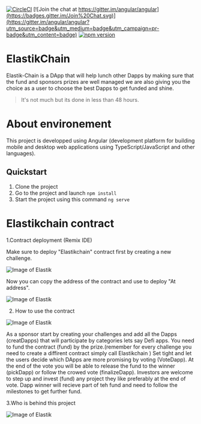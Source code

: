 
[![CircleCI](https://circleci.com/gh/angular/angular/tree/master.svg?style=shield)](https://circleci.com/gh/angular/workflows/angular/tree/master)
[![Join the chat at https://gitter.im/angular/angular](https://badges.gitter.im/Join%20Chat.svg)](https://gitter.im/angular/angular?utm_source=badge&utm_medium=badge&utm_campaign=pr-badge&utm_content=badge)
[![npm version](https://badge.fury.io/js/%40angular%2Fcore.svg)](https://www.npmjs.com/@angular/core)


# ElastikChain
Elastik-Chain is a DApp that will help lunch other Dapps by making sure that the fund and sponsors prizes are well managed we are also giving you the choice as a user to choose the best Dapps to get funded and shine.
> It's not much but its done in less than 48 hours.


# About environement
This project is developped using Angular (development platform for building mobile and desktop web applications using TypeScript/JavaScript and other languages).

## Quickstart

1. Clone the project 
2. Go to the project and launch `npm install`
3. Start the project using this command `ng serve`

# Elastikchain contract

1.Contract deployment (Remix IDE)

Make sure to deploy "Elastikchain" contract first by creating a new challenge.

![Image of Elastik](https://github.com/med-amiine/elastikchain/blob/main/resources/1.PNG)

Now you can copy the address of the contract and use to deploy "At address".

![Image of Elastik](https://github.com/med-amiine/elastikchain/blob/main/resources/2.PNG)

2. How to use the contract

![Image of Elastik](https://github.com/med-amiine/elastikchain/blob/main/resources/3.PNG)

As a sponsor start by creating your challenges and add all the Dapps (creatDapps) that will participate by categories lets say Defi apps.
You need to fund the contract (fund) by the prize.(remember for every challenge you need to create a diffirent contract simply call Elastikchain )
Set tight and let the users decide which DApps are more promising by voting (VoteDapp).
At the end of the vote you will be able to release the fund to the winner (pickDapp) or follow the crowed vote (finalizeDapp).
Investors are welcome to step up and invest (fund) any project they like preferably at the end of vote.
Dapp winner will recieve part of teh fund and need to follow the milestones to get further fund.

3.Who is behind this project

![Image of Elastik](https://github.com/med-amiine/elastikchain/blob/main/resources/elastichain%20web.png)




